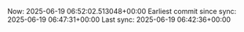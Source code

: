 Now: 2025-06-19 06:52:02.513048+00:00 Earliest commit since sync: 2025-06-19 06:47:31+00:00 Last sync: 2025-06-19 06:42:36+00:00
